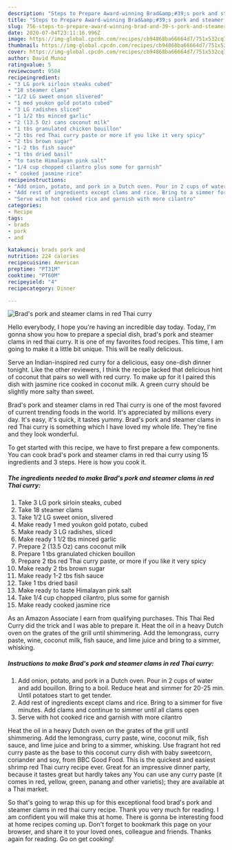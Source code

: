 ```yaml
---
description: "Steps to Prepare Award-winning Brad&amp;#39;s pork and steamer clams in red Thai curry"
title: "Steps to Prepare Award-winning Brad&amp;#39;s pork and steamer clams in red Thai curry"
slug: 756-steps-to-prepare-award-winning-brad-and-39-s-pork-and-steamer-clams-in-red-thai-curry
date: 2020-07-04T23:11:16.996Z
image: https://img-global.cpcdn.com/recipes/cb94868ba66664d7/751x532cq70/brads-pork-and-steamer-clams-in-red-thai-curry-recipe-main-photo.jpg
thumbnail: https://img-global.cpcdn.com/recipes/cb94868ba66664d7/751x532cq70/brads-pork-and-steamer-clams-in-red-thai-curry-recipe-main-photo.jpg
cover: https://img-global.cpcdn.com/recipes/cb94868ba66664d7/751x532cq70/brads-pork-and-steamer-clams-in-red-thai-curry-recipe-main-photo.jpg
author: David Munoz
ratingvalue: 5
reviewcount: 9504
recipeingredient:
- "3 LG pork sirloin steaks cubed"
- "18 steamer clams"
- "1/2 LG sweet onion slivered"
- "1 med youkon gold potato cubed"
- "3 LG radishes sliced"
- "1 1/2 tbs minced garlic"
- "2 (13.5 Oz) cans coconut milk"
- "1 tbs granulated chicken bouillon"
- "2 tbs red Thai curry paste or more if you like it very spicy"
- "2 tbs brown sugar"
- "1-2 tbs fish sauce"
- "1 tbs dried basil"
- "to taste Himalayan pink salt"
- "1/4 cup chopped cilantro plus some for garnish"
- " cooked jasmine rice"
recipeinstructions:
- "Add onion, potato, and pork in a Dutch oven. Pour in 2 cups of water and add bouillon. Bring to a boil. Reduce heat and simmer for 20-25 min. Until potatoes start to get tender."
- "Add rest of ingredients except clams and rice. Bring to a simmer for five minutes. Add clams and continue to simmer until all clams open"
- "Serve with hot cooked rice and garnish with more cilantro"
categories:
- Recipe
tags:
- brads
- pork
- and

katakunci: brads pork and 
nutrition: 224 calories
recipecuisine: American
preptime: "PT31M"
cooktime: "PT60M"
recipeyield: "4"
recipecategory: Dinner

---
```



![Brad&#39;s pork and steamer clams in red Thai curry](https://img-global.cpcdn.com/recipes/cb94868ba66664d7/751x532cq70/brads-pork-and-steamer-clams-in-red-thai-curry-recipe-main-photo.jpg)

Hello everybody, I hope you're having an incredible day today. Today, I'm gonna show you how to prepare a special dish, brad&#39;s pork and steamer clams in red thai curry. It is one of my favorites food recipes. This time, I am going to make it a little bit unique. This will be really delicious.

Serve an Indian-inspired red curry for a delicious, easy one-dish dinner tonight. Like the other reviewers, I think the recipe lacked that delicious hint of coconut that pairs so well with red curry. To make up for it I paired this dish with jasmine rice cooked in coconut milk. A green curry should be slightly more salty than sweet.

Brad&#39;s pork and steamer clams in red Thai curry is one of the most favored of current trending foods in the world. It's appreciated by millions every day. It's easy, it's quick, it tastes yummy. Brad&#39;s pork and steamer clams in red Thai curry is something which I have loved my whole life. They're fine and they look wonderful.


To get started with this recipe, we have to first prepare a few components. You can cook brad&#39;s pork and steamer clams in red thai curry using 15 ingredients and 3 steps. Here is how you cook it.

<!--inarticleads1-->

##### The ingredients needed to make Brad&#39;s pork and steamer clams in red Thai curry:

1. Take 3 LG pork sirloin steaks, cubed
1. Take 18 steamer clams
1. Take 1/2 LG sweet onion, slivered
1. Make ready 1 med youkon gold potato, cubed
1. Make ready 3 LG radishes, sliced
1. Make ready 1 1/2 tbs minced garlic
1. Prepare 2 (13.5 Oz) cans coconut milk
1. Prepare 1 tbs granulated chicken bouillon
1. Prepare 2 tbs red Thai curry paste, or more if you like it very spicy
1. Make ready 2 tbs brown sugar
1. Make ready 1-2 tbs fish sauce
1. Take 1 tbs dried basil
1. Make ready to taste Himalayan pink salt
1. Take 1/4 cup chopped cilantro, plus some for garnish
1. Make ready  cooked jasmine rice


As an Amazon Associate I earn from qualifying purchases. This Thai Red Curry did the trick and I was able to prepare it. Heat the oil in a heavy Dutch oven on the grates of the grill until shimmering. Add the lemongrass, curry paste, wine, coconut milk, fish sauce, and lime juice and bring to a simmer, whisking. 

<!--inarticleads2-->

##### Instructions to make Brad&#39;s pork and steamer clams in red Thai curry:

1. Add onion, potato, and pork in a Dutch oven. Pour in 2 cups of water and add bouillon. Bring to a boil. Reduce heat and simmer for 20-25 min. Until potatoes start to get tender.
1. Add rest of ingredients except clams and rice. Bring to a simmer for five minutes. Add clams and continue to simmer until all clams open
1. Serve with hot cooked rice and garnish with more cilantro


Heat the oil in a heavy Dutch oven on the grates of the grill until shimmering. Add the lemongrass, curry paste, wine, coconut milk, fish sauce, and lime juice and bring to a simmer, whisking. Use fragrant hot red curry paste as the base to this coconut curry dish with baby sweetcorn, coriander and soy, from BBC Good Food. This is the quickest and easiest shrimp red Thai curry recipe ever. Great for an impressive dinner party, because it tastes great but hardly takes any You can use any curry paste (it comes in red, yellow, green, panang and other varietis); they are available at a Thai market. 

So that's going to wrap this up for this exceptional food brad&#39;s pork and steamer clams in red thai curry recipe. Thank you very much for reading. I am confident you will make this at home. There is gonna be interesting food at home recipes coming up. Don't forget to bookmark this page on your browser, and share it to your loved ones, colleague and friends. Thanks again for reading. Go on get cooking!
